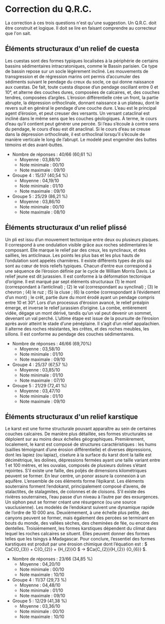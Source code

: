 # Correction du Q.R.C.

La correction à ces trois questions n'est qu'une suggestion. Un Q.R.C. doit être construit et logique. Il doit se lire en faisant comprendre au correcteur que l'on sait.

## Éléments structuraux d'un relief de cuesta

Les cuestas sont des formes typiques localisées à la périphérie de certains bassins sédimentaires intracratoniques, comme le Bassin parisien. Ce type de bassin repose sur un socle légèrement incliné. Les mouvements de transgression et de régression marins ont permis d’accumuler des sédiments suivant le pendage du creux du socle, ce qui donne naissance aux cuestas. De fait, toute cuesta dispose d’un pendage oscillant entre 0 et 10°, et alterne des couches dures, composées de calcaires, et, des couches tendres, composées d’argiles. L’érosion différentielle crée un front, la partie abrupte, la dépression orthoclinale, donnant naissance à un plateau, dont le revers suit en général le pendage d’une couche dure. L’eau est le principal agent d’érosion, et peut creuser des versants. Un versant cataclinal est incliné dans le même sens que les couches géologiques. À terme, le cours d’eau qu’il contient peut générer une percée. Si l’eau s’écoule à contre sens du pendage, le cours d’eau est dit anaclinal. Si le cours d’eau se creuse dans la dépression orthoclinale, il est orthoclinal lorsqu’il s’écoule de manière verticale le long de l’abrupt. Le modelé peut engendrer des buttes témoins et des avant-buttes.

- Nombre de réponses : 40/66 (60,61 %)
    - Moyenne : 03,88/10
    - Note minimale : 00/10
    - Note maximale : 09/10
- Groupe 4 : 15/37 (40,54 %)
    - Moyenne : 04,19/10
    - Note minimale : 01/10
    - Note maximale : 09/10
- Groupe 5 : 25/29 (86,21 %)
    - Moyenne : 03,86/10
    - Note minimale : 00/10
    - Note maximale : 08/10

## Éléments structuraux d'un relief plissé

Un pli est issu d’un mouvement tectonique entre deux ou plusieurs plaques. Il correspond à une ondulation visible grâce aux roches sédimentaires le composant. Elle marque le relief par des creux, les synclinaux, et des saillies, les anticlinaux. Les points les plus bas et les plus hauts de l’ondulation sont appelés charnières. Il existe différents types de plis qui sont au cœur de trois reliefs typiques. Chacun d’entre eux correspond à une séquence de l’érosion définie par le cycle de William Morris Davis. Le relief jeune est dit jurassien. Il est conforme à la déformation tectonique d’origine. Il est marqué par sept éléments structuraux (1) le mont (correspondant à l’anticlinal) ; (2) le val (correspondant au synclinal) ; (3) le chevron ; (4) le ruz ; (5) la cluse ; (6) la combe (correspondant à l’évidement d’un mont) ; le crêt, partie dure du mont érodé ayant un pendage compris entre 10 et 30°. Lors d’un processus d’érosion avancé, le relief préalpin émerge, et inverse le relief jurassien d’origine. La combe, entièrement vidée, dégage un mont dérivé, tandis qu’un val peut devenir un sommet, devenant un val perché. L’ultime étape est issue de la poursuite de l’érosion après avoir atteint le stade d’une pénéplaine. Il s’agit d’un relief appalachien. Il alterne des roches résistantes, les crêtes, et des roches meubles, les sillons. Il est conforme au pendage des couches sédimentaires.

- Nombre de réponses : 46/66 (69,70%)
    - Moyenne : 03,58/10
    - Note minimale : 01/10
    - Note maximale : 09/10
- Groupe 4 : 25/37 (67,57 %)
    - Moyenne : 03,85/10
    - Note minimale : 01/10
    - Note maximale : 07/10
- Groupe 5 : 21/29 (72,41 %)
    - Moyenne : 03,47/10
    - Note minimale : 01/10
    - Note maximale : 09/10

## Éléments structuraux d'un relief karstique

Le karst est une forme structurale pouvant apparaître au sein de certaines couches calcaires. De manière plus détaillée, ses formes structurales se déploient sur au moins deux échelles géographiques. Premièrement, localement, le karst est composé de structures caractéristiques : les hums (saillies témoignant d’une érosion différentielle) et diverses dépressions, dont les lapiez (ou lapiaz), ciselure à la surface du karst dont la taille est décimétrique, les dolines, dépressions fermées ayant une taille variant entre 1 et 100 mètres, et les ouvalas, composés de plusieurs dolines s’étant rejointes. S’il existe une faille, des poljés de dimensions kilométriques peuvent se former. En leur centre, un ponor assure la connexion à un aquifère. L’ensemble de ces éléments forme l’épikarst. Les éléments souterrains forment l’endokarst, principalement composé d’avens, de stalactites, de stalagmites, de colonnes et de cloisons. S’il existe des rivières souterraines, l’eau passe d’un niveau à l’autre par des exsurgences. Un siphon peut se former créant une résurgence (ou une source vauclusienne). Les modelés de l’endokarst suivent une dynamique rapide de l’ordre de 10 000 ans. Deuxièmement, à une échelle plus petite, des canyons peuvent se former, mais également des percées se terminant en bouts du monde, des vallées sèches, des cheminées de fée, ou encore des dentelles. Troisièmement, les formes karstiques dépendent du climat dans lequel les roches calcaires se situent. Elles peuvent donner des formes telles que les tsingys à Madagascar. Pour conclure, l’essentiel des formes karstiques est produit par une érosion chimique dont l’équation est : $ CaC{O_{3}} + C{O_{2}} + {H_{2}}O $ → $Ca{C_{2}}{H_{2}} {O_{6}} $.

- Nombre de réponses : 23/66 (34,85 %)
    - Moyenne : 04,20/10
    - Note minimale : 00/10
    - Note maximale : 10/10
- Groupe 4 : 11/37 (29,73 %)
    - Moyenne : 04,48/10
    - Note minimale : 01/10
    - Note maximale : 09/10
- Groupe 5 : 12/29 (41,38 %)
    - Moyenne : 03,36/10
    - Note minimale : 00/10
    - Note maximale : 10/10
